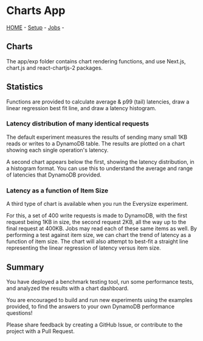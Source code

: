 # Charts App

[HOME](../README.md) - [Setup](../setup/README.md) -  [Jobs](../jobs/README.md) -  

## Charts
The app/exp folder contains chart rendering functions, and use Next.js, chart.js and react-chartjs-2 packages.

## Statistics
Functions are provided to calculate average & p99 (tail) latencies, draw a linear regression best fit line, and draw a latency histogram. 

### Latency distribution of many identical requests

The default experiment measures the results of sending many small 1KB reads or writes to a DynamoDB table. The results are plotted on a chart showing each single operation's latency.

A second chart appears below the first, showing the latency distribution, in a histogram format.  You can use this to understand the average and range of latencies that DynamoDB provided.

### Latency as a function of Item Size

A third type of chart is available when you run the Everysize experiment.

For this, a set of 400 write requests is made to DynamoDB, with the first request being 1KB in size, the second request 2KB, all the way up to the final request at 400KB. Jobs may read each of these same items as well. By performing a test against item size, we can chart the trend of latency as a function of item size. The chart will also attempt to best-fit a straight line representing the linear regression of latency versus item size. 

## Summary
You have deployed a benchmark testing tool, run some performance tests, and analyzed the results with a chart dashboard. 

You are encouraged to build and run new experiments using the examples provided, to find the answers to your own DynamoDB performance questions!

Please share feedback by creating a GitHub Issue, or contribute to the project with a Pull Request. 


